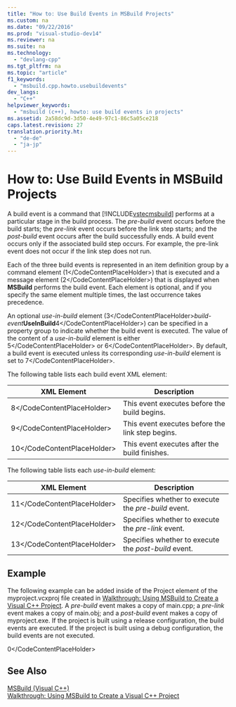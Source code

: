 ```yaml
---
title: "How to: Use Build Events in MSBuild Projects"
ms.custom: na
ms.date: "09/22/2016"
ms.prod: "visual-studio-dev14"
ms.reviewer: na
ms.suite: na
ms.technology: 
  - "devlang-cpp"
ms.tgt_pltfrm: na
ms.topic: "article"
f1_keywords: 
  - "msbuild.cpp.howto.usebuildevents"
dev_langs: 
  - "C++"
helpviewer_keywords: 
  - "msbuild (c++), howto: use build events in projects"
ms.assetid: 2a58dc9d-3d50-4e49-97c1-86c5a05ce218
caps.latest.revision: 27
translation.priority.ht: 
  - "de-de"
  - "ja-jp"
---
```

# How to: Use Build Events in MSBuild Projects
A build event is a command that [!INCLUDE[vstecmsbuild](../vs140/includes/vstecmsbuild_md.md)] performs at a particular stage in the build process. The *pre-build* event occurs before the build starts; the *pre-link* event occurs before the link step starts; and the *post-build* event occurs after the build successfully ends. A build event occurs only if the associated build step occurs. For example, the pre-link event does not occur if the link step does not run.  
  
 Each of the three build events is represented in an item definition group by a command element (<CodeContentPlaceHolder>1\</CodeContentPlaceHolder>) that is executed and a message element (<CodeContentPlaceHolder>2\</CodeContentPlaceHolder>) that is displayed when **MSBuild** performs the build event. Each element is optional, and if you specify the same element multiple times, the last occurrence takes precedence.  
  
 An optional *use-in-build* element (<CodeContentPlaceHolder>3\</CodeContentPlaceHolder>*build-event***UseInBuild**<CodeContentPlaceHolder>4\</CodeContentPlaceHolder>) can be specified in a property group to indicate whether the build event is executed. The value of the content of a *use-in-build* element is either <CodeContentPlaceHolder>5\</CodeContentPlaceHolder> or <CodeContentPlaceHolder>6\</CodeContentPlaceHolder>. By default, a build event is executed unless its corresponding *use-in-build* element is set to <CodeContentPlaceHolder>7\</CodeContentPlaceHolder>.  
  
 The following table lists each build event XML element:  
  
|XML Element|Description|  
|-----------------|-----------------|  
|<CodeContentPlaceHolder>8\</CodeContentPlaceHolder>|This event executes before the build begins.|  
|<CodeContentPlaceHolder>9\</CodeContentPlaceHolder>|This event executes before the link step begins.|  
|<CodeContentPlaceHolder>10\</CodeContentPlaceHolder>|This event executes after the build finishes.|  
  
 The following table lists each *use-in-build* element:  
  
|XML Element|Description|  
|-----------------|-----------------|  
|<CodeContentPlaceHolder>11\</CodeContentPlaceHolder>|Specifies whether to execute the *pre-build* event.|  
|<CodeContentPlaceHolder>12\</CodeContentPlaceHolder>|Specifies whether to execute the *pre-link* event.|  
|<CodeContentPlaceHolder>13\</CodeContentPlaceHolder>|Specifies whether to execute the *post-build* event.|  
  
## Example  
 The following example can be added inside of the Project element of the myproject.vcxproj file created in [Walkthrough: Using MSBuild to Create a Visual C++ Project](../vs140/walkthrough--using-msbuild-to-create-a-visual-c---project.md). A *pre-build* event makes a copy of main.cpp; a *pre-link* event makes a copy of main.obj; and a *post-build* event makes a copy of myproject.exe. If the project is built using a release configuration, the build events are executed. If the project is built using a debug configuration, the build events are not executed.  
  
<CodeContentPlaceHolder>0\</CodeContentPlaceHolder>  
## See Also  
 [MSBuild (Visual C++)](../vs140/msbuild--visual-c---.md)   
 [Walkthrough: Using MSBuild to Create a Visual C++ Project](../vs140/walkthrough--using-msbuild-to-create-a-visual-c---project.md)